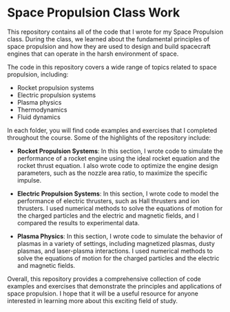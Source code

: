# Space Propulsion Class Work

This repository contains all of the code that I wrote for my Space Propulsion class. During the class, we learned about the fundamental principles of space propulsion and how they are used to design and build spacecraft engines that can operate in the harsh environment of space.

The code in this repository covers a wide range of topics related to space propulsion, including:

- Rocket propulsion systems
- Electric propulsion systems
- Plasma physics
- Thermodynamics
- Fluid dynamics

In each folder, you will find code examples and exercises that I completed throughout the course. Some of the highlights of the repository include:

- **Rocket Propulsion Systems**: In this section, I wrote code to simulate the performance of a rocket engine using the ideal rocket equation and the rocket thrust equation. I also wrote code to optimize the engine design parameters, such as the nozzle area ratio, to maximize the specific impulse.

- **Electric Propulsion Systems**: In this section, I wrote code to model the performance of electric thrusters, such as Hall thrusters and ion thrusters. I used numerical methods to solve the equations of motion for the charged particles and the electric and magnetic fields, and I compared the results to experimental data.

- **Plasma Physics**: In this section, I wrote code to simulate the behavior of plasmas in a variety of settings, including magnetized plasmas, dusty plasmas, and laser-plasma interactions. I used numerical methods to solve the equations of motion for the charged particles and the electric and magnetic fields.

Overall, this repository provides a comprehensive collection of code examples and exercises that demonstrate the principles and applications of space propulsion. I hope that it will be a useful resource for anyone interested in learning more about this exciting field of study.
